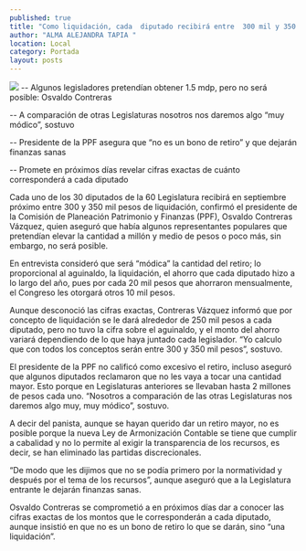 ```yaml
---
published: true
title: "Como liquidación, cada  diputado recibirá entre  300 mil y 350 mil pesos"
author: "ALMA ALEJANDRA TAPIA "
location: Local
category: Portada
layout: posts
---
```


![](http://i.imgur.com/7SP3zAtm.jpg)
-- Algunos legisladores pretendían obtener 1.5 mdp, pero no será posible: Osvaldo Contreras 

-- A comparación de otras Legislaturas nosotros nos daremos algo “muy módico”, sostuvo

-- Presidente de la PPF asegura que “no es un bono de retiro” y que dejarán finanzas sanas

-- Promete en próximos días revelar cifras exactas de cuánto corresponderá a cada diputado

Cada uno de los 30 diputados de la 60 Legislatura recibirá en septiembre próximo entre 300 y 350 mil pesos de liquidación, confirmó el presidente de la Comisión de Planeación Patrimonio y Finanzas (PPF), Osvaldo Contreras Vázquez, quien aseguró que había algunos representantes populares que pretendían elevar la cantidad a millón y medio de pesos o poco más, sin embargo, no será posible.

En entrevista consideró que será “módica” la cantidad del retiro; lo proporcional al aguinaldo, la liquidación, el ahorro que cada diputado hizo a lo largo del año, pues por cada 20 mil pesos que ahorraron mensualmente, el Congreso les otorgará otros 10 mil pesos.

Aunque desconoció las cifras exactas, Contreras Vázquez informó que por concepto de liquidación se le dará alrededor de 250 mil pesos a cada diputado, pero no tuvo la cifra sobre el aguinaldo, y el monto del ahorro variará dependiendo de lo que haya juntado cada legislador. “Yo calculo que con todos los conceptos serán entre 300 y 350 mil pesos”, sostuvo.

El presidente de la PPF no calificó como excesivo el retiro, incluso aseguró que algunos diputados reclamaron que no les vaya a tocar una cantidad mayor. 
Esto porque en Legislaturas anteriores se llevaban hasta 2 millones de pesos cada uno. “Nosotros a comparación de las otras Legislaturas nos daremos algo muy, muy módico”, sostuvo.

A decir del panista, aunque se hayan querido dar un retiro mayor, no es posible porque la nueva Ley de Armonización Contable se tiene que cumplir a cabalidad y no lo permite al exigir la transparencia de los recursos, es decir, se han eliminado las partidas discrecionales.

“De modo que les dijimos que no se podía primero por la normatividad y después por el tema de los recursos”, aunque aseguró que a la Legislatura entrante le dejarán finanzas sanas.

Osvaldo Contreras se comprometió a en próximos días dar a conocer las cifras exactas  de los montos que le corresponderán a cada diputado, aunque insistió en que no es un bono de retiro lo que se darán, sino “una liquidación”.
